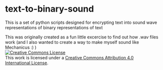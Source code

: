 # text-to-binary-sound
This is a set of python scripts designed for encrypting text into sound wave representations of binary representations of text

This was originally created as a fun little excercise to find out how .wav files work (and I also wanted to create a way to make myself sound like Mechanicus :) )
<br>
<a rel="license" href="http://creativecommons.org/licenses/by/4.0/"><img alt="Creative Commons License" style="border-width:0" src="https://i.creativecommons.org/l/by/4.0/88x31.png" /></a><br />This work is licensed under a <a rel="license" href="http://creativecommons.org/licenses/by/4.0/">Creative Commons Attribution 4.0 International License</a>.
